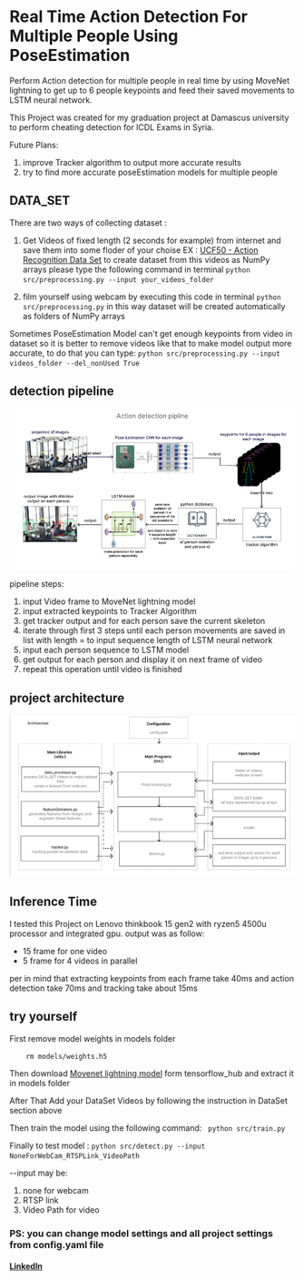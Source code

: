 # Real Time Action Detection For Multiple People Using PoseEstimation

Perform Action detection for multiple people in real time by using MoveNet lightning to get up to 6  people keypoints and feed their saved movements to LSTM neural network.

This Project was created for my graduation project at Damascus university to perform cheating detection for ICDL Exams in Syria.

Future Plans:
1. improve Tracker algorithm to output more accurate results 
2. try to find more accurate poseEstimation models for multiple people


## DATA_SET
There are two ways of collecting dataset :
1. Get Videos of fixed length (2 seconds for example) from internet and save them into some floder of your choise
   EX : [UCF50 - Action Recognition Data Set](https://www.crcv.ucf.edu/data/UCF50)
   to create dataset from this videos as NumPy arrays please type the following command in terminal
   `python src/preprocessing.py --input your_videos_folder`
   
2. film yourself using webcam by executing this code in terminal
    `python src/preprocessing.py`
   in this way dataset will be created automatically as folders of NumPy arrays

Sometimes PoseEstimation Model can't get enough keypoints from video in dataset so it is better to remove videos like that to make model output more accurate, to do that you can type:
    `python src/preprocessing.py --input videos_folder --del_nonUsed True  `


## detection pipeline 


![Action detection Pipeline](pipline.png)

pipeline steps:
1. input Video frame to MoveNet lightning model
2. input extracted keypoints to Tracker Algorithm
3. get tracker output and for each person save the current skeleton
4. iterate through first 3 steps until each person movements are saved in  list with length = to input sequence length of LSTM neural network
5. input each person sequence to LSTM model 
6. get output for each person and display it on next frame of video 
7. repeat this operation until video is finished
   

## project architecture 

![ Project architecture](architecutre.png)

## Inference Time

I tested this Project on Lenovo thinkbook 15 gen2 with ryzen5 4500u processor and integrated gpu.
output was as follow:
- 15 frame for one video
- 5 frame for 4 videos in parallel 

per in mind that extracting keypoints from each frame take 40ms and action detection take 70ms and tracking take about 15ms

## try yourself

First remove model weights in models folder 
```
    rm models/weights.h5
```
Then download [Movenet lightning model](https://tfhub.dev/google/movenet/multipose/lightning/1?tf-hub-format=compressed) form tensorflow_hub and extract it in models folder

After That Add your DataSet Videos by following the instruction in DataSet section above

Then train the model using the following command:
 ` python src/train.py`

Finally to test model :
` python src/detect.py --input NoneForWebCam_RTSPLink_VideoPath `

--input may be:
1. none for webcam
2. RTSP link
3. Video Path for video
   
### PS: you can change model settings and all project settings from config.yaml file



#### [LinkedIn](https://www.linkedin.com/in/ali-saleem-hasan/)


